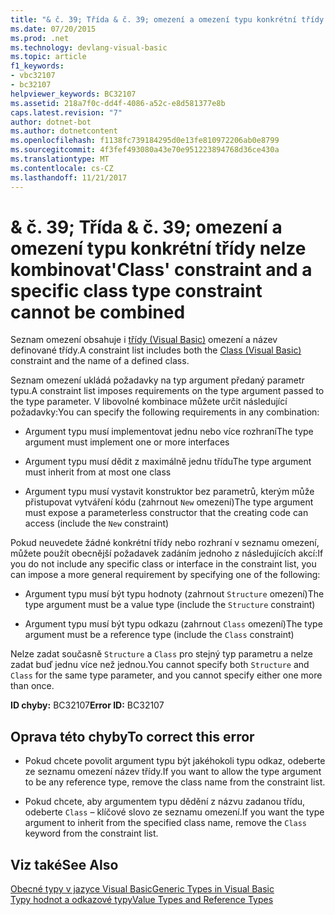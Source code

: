 ```yaml
---
title: "& č. 39; Třída & č. 39; omezení a omezení typu konkrétní třídy nelze kombinovat"
ms.date: 07/20/2015
ms.prod: .net
ms.technology: devlang-visual-basic
ms.topic: article
f1_keywords:
- vbc32107
- bc32107
helpviewer_keywords: BC32107
ms.assetid: 218a7f0c-dd4f-4086-a52c-e8d581377e8b
caps.latest.revision: "7"
author: dotnet-bot
ms.author: dotnetcontent
ms.openlocfilehash: f1138fc739184295d0e13fe810972206ab0e8799
ms.sourcegitcommit: 4f3fef493080a43e70e951223894768d36ce430a
ms.translationtype: MT
ms.contentlocale: cs-CZ
ms.lasthandoff: 11/21/2017
---
```

# <a name="39class39-constraint-and-a-specific-class-type-constraint-cannot-be-combined"></a><span data-ttu-id="042fb-102">& č. 39; Třída & č. 39; omezení a omezení typu konkrétní třídy nelze kombinovat</span><span class="sxs-lookup"><span data-stu-id="042fb-102">&#39;Class&#39; constraint and a specific class type constraint cannot be combined</span></span>
<span data-ttu-id="042fb-103">Seznam omezení obsahuje i [třídy (Visual Basic)](http://msdn.microsoft.com/en-us/0777c6e6-46bc-451b-ad70-57b49d4ef4f7) omezení a název definované třídy.</span><span class="sxs-lookup"><span data-stu-id="042fb-103">A constraint list includes both the [Class (Visual Basic)](http://msdn.microsoft.com/en-us/0777c6e6-46bc-451b-ad70-57b49d4ef4f7) constraint and the name of a defined class.</span></span>  
  
 <span data-ttu-id="042fb-104">Seznam omezení ukládá požadavky na typ argument předaný parametr typu.</span><span class="sxs-lookup"><span data-stu-id="042fb-104">A constraint list imposes requirements on the type argument passed to the type parameter.</span></span> <span data-ttu-id="042fb-105">V libovolné kombinace můžete určit následující požadavky:</span><span class="sxs-lookup"><span data-stu-id="042fb-105">You can specify the following requirements in any combination:</span></span>  
  
-   <span data-ttu-id="042fb-106">Argument typu musí implementovat jednu nebo více rozhraní</span><span class="sxs-lookup"><span data-stu-id="042fb-106">The type argument must implement one or more interfaces</span></span>  
  
-   <span data-ttu-id="042fb-107">Argument typu musí dědit z maximálně jednu třídu</span><span class="sxs-lookup"><span data-stu-id="042fb-107">The type argument must inherit from at most one class</span></span>  
  
-   <span data-ttu-id="042fb-108">Argument typu musí vystavit konstruktor bez parametrů, kterým může přistupovat vytváření kódu (zahrnout `New` omezení)</span><span class="sxs-lookup"><span data-stu-id="042fb-108">The type argument must expose a parameterless constructor that the creating code can access (include the `New` constraint)</span></span>  
  
 <span data-ttu-id="042fb-109">Pokud neuvedete žádné konkrétní třídy nebo rozhraní v seznamu omezení, můžete použít obecnější požadavek zadáním jednoho z následujících akcí:</span><span class="sxs-lookup"><span data-stu-id="042fb-109">If you do not include any specific class or interface in the constraint list, you can impose a more general requirement by specifying one of the following:</span></span>  
  
-   <span data-ttu-id="042fb-110">Argument typu musí být typu hodnoty (zahrnout `Structure` omezení)</span><span class="sxs-lookup"><span data-stu-id="042fb-110">The type argument must be a value type (include the `Structure` constraint)</span></span>  
  
-   <span data-ttu-id="042fb-111">Argument typu musí být typu odkazu (zahrnout `Class` omezení)</span><span class="sxs-lookup"><span data-stu-id="042fb-111">The type argument must be a reference type (include the `Class` constraint)</span></span>  
  
 <span data-ttu-id="042fb-112">Nelze zadat současně `Structure` a `Class` pro stejný typ parametru a nelze zadat buď jednu více než jednou.</span><span class="sxs-lookup"><span data-stu-id="042fb-112">You cannot specify both `Structure` and `Class` for the same type parameter, and you cannot specify either one more than once.</span></span>  
  
 <span data-ttu-id="042fb-113">**ID chyby:** BC32107</span><span class="sxs-lookup"><span data-stu-id="042fb-113">**Error ID:** BC32107</span></span>  
  
## <a name="to-correct-this-error"></a><span data-ttu-id="042fb-114">Oprava této chyby</span><span class="sxs-lookup"><span data-stu-id="042fb-114">To correct this error</span></span>  
  
-   <span data-ttu-id="042fb-115">Pokud chcete povolit argument typu být jakéhokoli typu odkaz, odeberte ze seznamu omezení název třídy.</span><span class="sxs-lookup"><span data-stu-id="042fb-115">If you want to allow the type argument to be any reference type, remove the class name from the constraint list.</span></span>  
  
-   <span data-ttu-id="042fb-116">Pokud chcete, aby argumentem typu dědění z názvu zadanou třídu, odeberte `Class` – klíčové slovo ze seznamu omezení.</span><span class="sxs-lookup"><span data-stu-id="042fb-116">If you want the type argument to inherit from the specified class name, remove the `Class` keyword from the constraint list.</span></span>  
  
## <a name="see-also"></a><span data-ttu-id="042fb-117">Viz také</span><span class="sxs-lookup"><span data-stu-id="042fb-117">See Also</span></span>  
 [<span data-ttu-id="042fb-118">Obecné typy v jazyce Visual Basic</span><span class="sxs-lookup"><span data-stu-id="042fb-118">Generic Types in Visual Basic</span></span>](../../visual-basic/programming-guide/language-features/data-types/generic-types.md)  
 [<span data-ttu-id="042fb-119">Typy hodnot a odkazové typy</span><span class="sxs-lookup"><span data-stu-id="042fb-119">Value Types and Reference Types</span></span>](../../visual-basic/programming-guide/language-features/data-types/value-types-and-reference-types.md)
